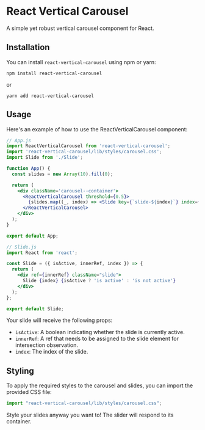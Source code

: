 # React Vertical Carousel

A simple yet robust vertical carousel component for React.

## Installation

You can install `react-vertical-carousel` using npm or yarn:

```shell
npm install react-vertical-carousel
```

or

```shell
yarn add react-vertical-carousel
```

## Usage

Here's an example of how to use the ReactVerticalCarousel component:

```jsx
// App.js
import ReactVerticalCarousel from 'react-vertical-carousel';
import 'react-vertical-carousel/lib/styles/carousel.css';
import Slide from './Slide';

function App() {
  const slides = new Array(10).fill(0);

  return (
    <div className='carousel--container'>
      <ReactVerticalCarousel threshold={0.5}>
        {slides.map((_, index) => <Slide key={`slide-${index}`} index={index} />)}
      </ReactVerticalCarousel>
    </div>
  );
}

export default App;
```

```jsx
// Slide.js
import React from 'react';

const Slide = ({ isActive, innerRef, index }) => {
  return (
    <div ref={innerRef} className="slide">
      Slide {index} {isActive ? 'is active' : 'is not active'}
    </div>
  );
};

export default Slide;

```

Your slide will receive the following props:

- `isActive`: A boolean indicating whether the slide is currently active.
- `innerRef`: A ref that needs to be assigned to the slide element for intersection observation.
- `index`: The index of the slide.

## Styling
To apply the required styles to the carousel and slides, you can import the provided CSS file:

```jsx
import "react-vertical-carousel/lib/styles/carousel.css";
```

Style your slides anyway you want to! The slider will respond to its container.

